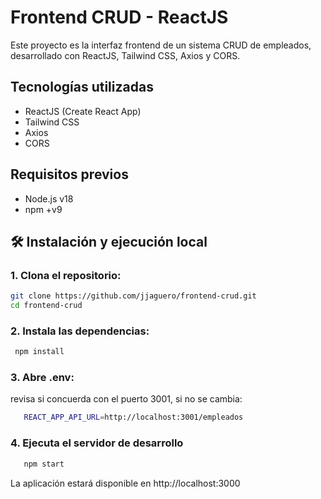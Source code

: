 # Frontend CRUD - ReactJS

Este proyecto es la interfaz frontend de un sistema CRUD de empleados, desarrollado con ReactJS, Tailwind CSS, Axios y CORS.

## Tecnologías utilizadas

- ReactJS (Create React App)
- Tailwind CSS
- Axios
- CORS

##  Requisitos previos

- Node.js v18
- npm +v9

## 🛠 Instalación y ejecución local

### 1. Clona el repositorio:
   ```bash
   git clone https://github.com/jjaguero/frontend-crud.git
   cd frontend-crud
   ```
### 2. Instala las dependencias:
  ```bash
   npm install
   ```
### 3. Abre .env:
revisa si concuerda con el puerto 3001, si no se cambia:
```bash
   REACT_APP_API_URL=http://localhost:3001/empleados
   ```
### 4. Ejecuta el servidor de desarrollo
```bash
   npm start
   ```
La aplicación estará disponible en http://localhost:3000
